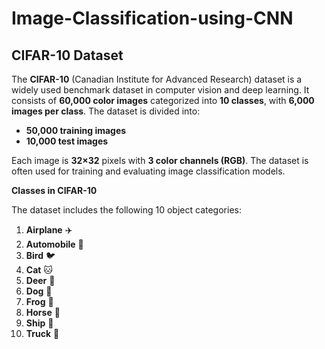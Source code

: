 # **Image-Classification-using-CNN**

## **CIFAR-10 Dataset**

The **CIFAR-10** (Canadian Institute for Advanced Research) dataset is a widely used benchmark dataset in computer vision and deep learning. It consists of **60,000 color images** categorized into **10 classes**, with **6,000 images per class**. The dataset is divided into:
- **50,000 training images**
- **10,000 test images**

Each image is **32×32** pixels with **3 color channels (RGB)**. The dataset is often used for training and evaluating image classification models.

**Classes in CIFAR-10**

The dataset includes the following 10 object categories:
1. **Airplane** ✈️
2. **Automobile** 🚗
3. **Bird** 🐦
4. **Cat** 🐱
5. **Deer** 🦌
6. **Dog** 🐶
7. **Frog** 🐸
8. **Horse** 🐴
9. **Ship** 🚢
10. **Truck** 🚚